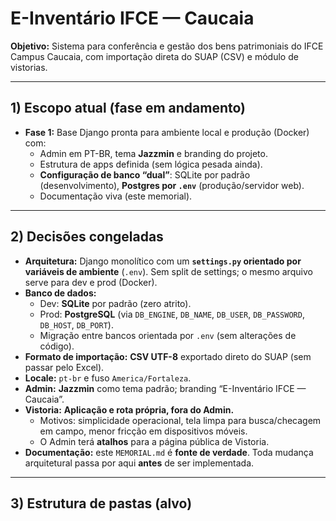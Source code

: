 # E-Inventário IFCE — Caucaia
**Objetivo:** Sistema para conferência e gestão dos bens patrimoniais do IFCE Campus Caucaia, com importação direta do SUAP (CSV) e módulo de vistorias.

---

## 1) Escopo atual (fase em andamento)
- **Fase 1:** Base Django pronta para ambiente local e produção (Docker) com:
  - Admin em PT-BR, tema **Jazzmin** e branding do projeto.
  - Estrutura de apps definida (sem lógica pesada ainda).
  - **Configuração de banco “dual”**: SQLite por padrão (desenvolvimento), **Postgres por `.env`** (produção/servidor web).
  - Documentação viva (este memorial).

---

## 2) Decisões congeladas
- **Arquitetura:** Django monolítico com um **`settings.py` orientado por variáveis de ambiente** (`.env`). Sem split de settings; o mesmo arquivo serve para dev e prod (Docker).
- **Banco de dados:**
  - Dev: **SQLite** por padrão (zero atrito).
  - Prod: **PostgreSQL** (via `DB_ENGINE`, `DB_NAME`, `DB_USER`, `DB_PASSWORD`, `DB_HOST`, `DB_PORT`).
  - Migração entre bancos orientada por `.env` (sem alterações de código).
- **Formato de importação:** **CSV UTF-8** exportado direto do SUAP (sem passar pelo Excel).
- **Locale:** `pt-br` e fuso `America/Fortaleza`.
- **Admin:** **Jazzmin** como tema padrão; branding “E-Inventário IFCE — Caucaia”.
- **Vistoria:** **Aplicação e rota própria, fora do Admin.**
  - Motivos: simplicidade operacional, tela limpa para busca/checagem em campo, menor fricção em dispositivos móveis.
  - O Admin terá **atalhos** para a página pública de Vistoria.
- **Documentação:** este `MEMORIAL.md` é **fonte de verdade**. Toda mudança arquitetural passa por aqui **antes** de ser implementada.

---

## 3) Estrutura de pastas (alvo)
